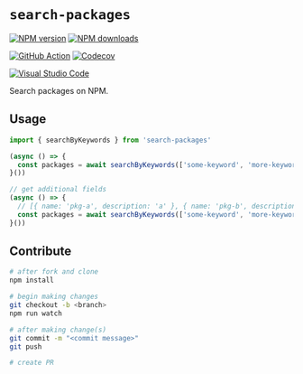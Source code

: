 # `search-packages`

[![NPM version][npm-image]][npm-url]
[![NPM downloads][downloads-image]][downloads-url]

[![GitHub Action][github-release]][github-action-url]
[![Codecov][codecov-image]][codecov-url]

[![Visual Studio Code][vscode-image]][vscode-url]

Search packages on NPM.

## Usage

```ts
import { searchByKeywords } from 'search-packages'

(async () => {
  const packages = await searchByKeywords(['some-keyword', 'more-keywords']) // ['pkg-a', 'pkg-b']
}())

// get additional fields
(async () => {
  // [{ name: 'pkg-a', description: 'a' }, { name: 'pkg-b', description: 'b' }]
  const packages = await searchByKeywords(['some-keyword', 'more-keywords'], ['description'])
}())
```

## Contribute

```sh
# after fork and clone
npm install

# begin making changes
git checkout -b <branch>
npm run watch

# after making change(s)
git commit -m "<commit message>"
git push

# create PR
```

[codecov-image]: https://codecov.io/gh/unional/search-packages/branch/master/graph/badge.svg
[codecov-url]: https://codecov.io/gh/unional/search-packages
[downloads-image]: https://img.shields.io/npm/dm/search-packages.svg?style=flat
[downloads-url]: https://npmjs.org/package/search-packages
[github-action-url]: https://github.com/unional/search-packages/actions
[github-release]: https://github.com/unional/search-packages/workflows/release/badge.svg
[npm-image]: https://img.shields.io/npm/v/search-packages.svg?style=flat
[npm-url]: https://npmjs.org/package/search-packages
[vscode-image]: https://img.shields.io/badge/vscode-ready-green.svg
[vscode-url]: https://code.visualstudio.com/
